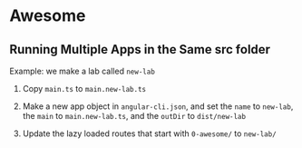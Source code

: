 # Awesome

## Running Multiple Apps in the Same src folder

Example: we make a lab called `new-lab`

1. Copy `main.ts` to `main.new-lab.ts`

2. Make a new app object in `angular-cli.json`, and set the `name` to `new-lab`, the `main` to `main.new-lab.ts`, and the `outDir` to `dist/new-lab`

3. Update the lazy loaded routes that start with `0-awesome/` to `new-lab/`
